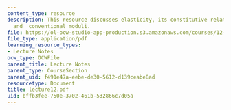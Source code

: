```yaml
---
content_type: resource
description: This resource discusses elasticity, its constitutive relations, tensors,
  and  conventional moduli.
file: https://ol-ocw-studio-app-production.s3.amazonaws.com/courses/12-520-geodynamics-fall-2006/bffb3fee750e3702461b532866c7d05a_lecture12.pdf
file_type: application/pdf
learning_resource_types:
- Lecture Notes
ocw_type: OCWFile
parent_title: Lecture Notes
parent_type: CourseSection
parent_uid: f491e47a-eebe-de30-5612-d139ceabe8ad
resourcetype: Document
title: lecture12.pdf
uid: bffb3fee-750e-3702-461b-532866c7d05a
---
```

